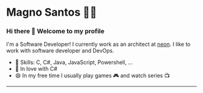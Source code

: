 # Magno Santos  :man_technologist:

### Hi there 👋 Welcome to my profile

I'm a Software Developer! I currently work as an architect at [neon](https://neon.com.br/). I like to work with software developer and DevOps.

 - 📌 Skills: C, C#, Java, JavaScript, Powershell, ...
 - 💙 In love with C#
 - 😄 In my free time I usually play games :video_game: and watch series :tv:
 ----

<!--
**MagnoSantos/magnosantos** is a ✨ _special_ ✨ repository because its `README.md` (this file) appears on your GitHub profile.

Here are some ideas to get you started:

- 🔭 I’m currently working on ...
- 🌱 I’m currently learning ...
- 👯 I’m looking to collaborate on ...
- 🤔 I’m looking for help with ...
- 💬 Ask me about ...
- 📫 How to reach me: ...
- 😄 Pronouns: ...
- ⚡ Fun fact: ...
-->
